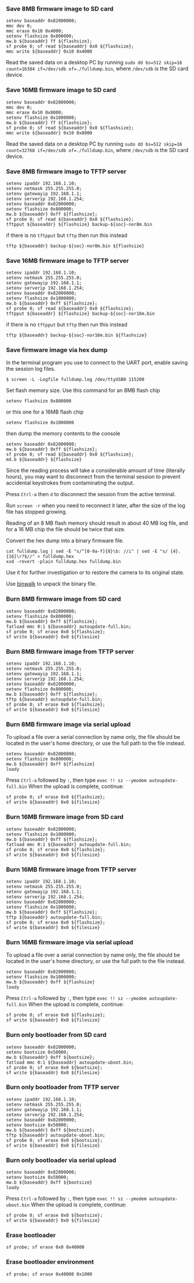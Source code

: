 ### Save 8MB firmware image to SD card

```
setenv baseaddr 0x82000000;
mmc dev 0;
mmc erase 0x10 0x4000;
setenv flashsize 0x800000;
mw.b ${baseaddr} ff ${flashsize};
sf probe 0; sf read ${baseaddr} 0x0 ${flashsize};
mmc write ${baseaddr} 0x10 0x4000
```

Read the saved data on a desktop PC by running
`sudo dd bs=512 skip=16 count=16384 if=/dev/sdb of=./fulldump.bin`,
where `/dev/sdb` is the SD card device.

### Save 16MB firmware image to SD card

```
setenv baseaddr 0x82000000;
mmc dev 0;
mmc erase 0x10 0x8000;
setenv flashsize 0x1000000;
mw.b ${baseaddr} ff ${flashsize};
sf probe 0; sf read ${baseaddr} 0x0 ${flashsize};
mmc write ${baseaddr} 0x10 0x8000
```

Read the saved data on a desktop PC by running
`sudo dd bs=512 skip=16 count=32768 if=/dev/sdb of=./fulldump.bin`,
where `/dev/sdb` is the SD card device.

### Save 8MB firmware image to TFTP server

```
setenv ipaddr 192.168.1.10;
setenv netmask 255.255.255.0;
setenv gatewayip 192.168.1.1;
setenv serverip 192.168.1.254;
setenv baseaddr 0x82000000;
setenv flashsize 0x800000;
mw.b ${baseaddr} 0xff ${flashsize};
sf probe 0; sf read ${baseaddr} 0x0 ${flashsize};
tftpput ${baseaddr} ${flashsize} backup-${soc}-nor8m.bin
```

if there is no `tftpput` but `tftp` then run this instead

```
tftp ${baseaddr} backup-${soc}-nor8m.bin ${flashsize}
```

### Save 16MB firmware image to TFTP server

```
setenv ipaddr 192.168.1.10;
setenv netmask 255.255.255.0;
setenv gatewayip 192.168.1.1;
setenv serverip 192.168.1.254;
setenv baseaddr 0x82000000;
setenv flashsize 0x1000000;
mw.b ${baseaddr} 0xff ${flashsize};
sf probe 0; sf read ${baseaddr} 0x0 ${flashsize};
tftpput ${baseaddr} ${flashsize} backup-${soc}-nor16m.bin
```

if there is no `tftpput` but `tftp` then run this instead

```
tftp ${baseaddr} backup-${soc}-nor16m.bin ${flashsize}
```

### Save firmware image via hex dump

In the terminal program you use to connect to the UART port,
enable saving the session log files.

```
$ screen -L -Logfile fulldump.log /dev/ttyUSB0 115200
```

Set flash memory size. Use this command for an 8MB flash chip

```
setenv flashsize 0x800000
```

or this one for a 16MB flash chip

```
setenv flashsize 0x1000000
```

then dump the memory contents to the console

```
setenv baseaddr 0x82000000;
mw.b ${baseaddr} 0xff ${flashsize};
sf probe 0; sf read ${baseaddr} 0x0 ${flashsize};
md.b ${baseaddr} ${flashsize}
```

Since the reading process will take a considerable amount of time
(literally hours), you may want to disconnect from the terminal session
to prevent accidental keystrokes from contaminating the output.

Press `Ctrl-a` then `d` to disconnect the session from the active terminal.

Run `screen -r` when you need to reconnect it later, after the size of the log
file has stopped growing.

Reading of an 8 MB flash memory should result in about 40 MB log file,
and for a 16 MB chip the file should be twice that size.

Convert the hex dump into a binary firmware file.

```
cat fulldump.log | sed -E "s/^[0-9a-f]{8}\b: //i" | sed -E "s/ {4}.{16}\r?$//" > fulldump.hex
xxd -revert -plain fulldump.hex fulldump.bin
```

Use it for further investigation or to restore the camera to its original state.

Use [binwalk](https://github.com/ReFirmLabs/binwalk) to unpack the binary file.


### Burn 8MB firmware image from SD card

```
setenv baseaddr 0x82000000;
setenv flashsize 0x800000;
mw.b ${baseaddr} 0xff ${flashsize};
fatload mmc 0:1 ${baseaddr} autoupdate-full.bin;
sf probe 0; sf erase 0x0 ${flashsize};
sf write ${baseaddr} 0x0 ${filesize}
```

### Burn 8MB firmware image from TFTP server

```
setenv ipaddr 192.168.1.10;
setenv netmask 255.255.255.0;
setenv gatewayip 192.168.1.1;
setenv serverip 192.168.1.254;
setenv baseaddr 0x82000000;
setenv flashsize 0x800000;
mw.b ${baseaddr} 0xff ${flashsize};
tftp ${baseaddr} autoupdate-full.bin;
sf probe 0; sf erase 0x0 ${flashsize};
sf write ${baseaddr} 0x0 ${filesize}
```

### Burn 8MB firmware image via serial upload

To upload a file over a serial connection by name only, the file should be
located in the user's home directory, or use the full path to the file instead.

```
setenv baseaddr 0x82000000;
setenv flashsize 0x800000;
mw.b ${baseaddr} 0xff ${flashsize}
loady
```

Press `Ctrl-a` followed by `:`, then type `exec !! sz --ymodem autoupdate-full.bin`
When the upload is complete, continue:

```
sf probe 0; sf erase 0x0 ${flashsize};
sf write ${baseaddr} 0x0 ${filesize}
```

### Burn 16MB firmware image from SD card

```
setenv baseaddr 0x82000000;
setenv flashsize 0x1000000;
mw.b ${baseaddr} 0xff ${flashsize};
fatload mmc 0:1 ${baseaddr} autoupdate-full.bin;
sf probe 0; sf erase 0x0 ${flashsize};
sf write ${baseaddr} 0x0 ${filesize}
```

### Burn 16MB firmware image from TFTP server

```
setenv ipaddr 192.168.1.10;
setenv netmask 255.255.255.0;
setenv gatewayip 192.168.1.1;
setenv serverip 192.168.1.254;
setenv baseaddr 0x82000000;
setenv flashsize 0x1000000;
mw.b ${baseaddr} 0xff ${flashsize};
tftp ${baseaddr} autoupdate-full.bin;
sf probe 0; sf erase 0x0 ${flashsize};
sf write ${baseaddr} 0x0 ${filesize}
```

### Burn 16MB firmware image via serial upload

To upload a file over a serial connection by name only, the file should be
located in the user's home directory, or use the full path to the file instead.

```
setenv baseaddr 0x82000000;
setenv flashsize 0x1000000;
mw.b ${baseaddr} 0xff ${flashsize}
loady
```

Press `Ctrl-a` followed by `:`, then type `exec !! sz --ymodem autoupdate-full.bin`
When the upload is complete, continue:

```
sf probe 0; sf erase 0x0 ${flashsize};
sf write ${baseaddr} 0x0 ${filesize}
```

### Burn only bootloader from SD card

```
setenv baseaddr 0x82000000;
setenv bootsize 0x50000;
mw.b ${baseaddr} 0xff ${bootsize};
fatload mmc 0:1 ${baseaddr} autoupdate-uboot.bin;
sf probe 0; sf erase 0x0 ${bootsize};
sf write ${baseaddr} 0x0 ${filesize}
```

### Burn only bootloader from TFTP server

```
setenv ipaddr 192.168.1.10;
setenv netmask 255.255.255.0;
setenv gatewayip 192.168.1.1;
setenv serverip 192.168.1.254;
setenv baseaddr 0x82000000;
setenv bootsize 0x50000;
mw.b ${baseaddr} 0xff ${bootsize};
tftp ${baseaddr} autoupdate-uboot.bin;
sf probe 0; sf erase 0x0 ${bootsize};
sf write ${baseaddr} 0x0 ${filesize}
```

### Burn only bootloader via serial upload

```
setenv baseaddr 0x82000000;
setenv bootsize 0x50000;
mw.b ${baseaddr} 0xff ${bootsize}
loady
```

Press `Ctrl-a` followed by `:`, then type `exec !! sz --ymodem autoupdate-uboot.bin`
When the upload is complete, continue:

```
sf probe 0; sf erase 0x0 ${bootsize};
sf write ${baseaddr} 0x0 ${filesize}
```

### Erase bootloader

```
sf probe; sf erase 0x0 0x40000
```

### Erase bootloader environment

```
sf probe; sf erase 0x40000 0x1000
```
